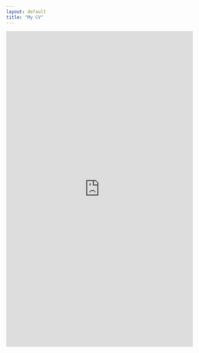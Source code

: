 ```yaml
---
layout: default
title: "My CV"
---
```

<embed src="https://dstoppacher.github.io/CV_DStoppacher_web.pdf" width="100%" height="850px"/>

